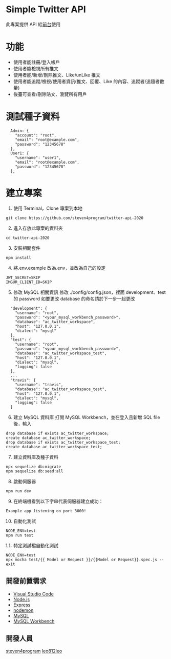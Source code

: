 # Simple Twitter API

此專案提供 API 給[前台](https://github.com/learnpytest/Front_End_Vue_Simple_Twitter)使用

# 功能

- 使用者能註冊/登入帳戶
- 使用者能檢視所有推文
- 使用者能/新增/刪除推文、Like/unLike 推文
- 使用者能追蹤/檢視/使用者資訊(推文、回覆、Like 的內容、追蹤者/追隨者數量)
- 後臺可查看/刪除貼文、瀏覽所有用戶

# 測試種子資料

```
  Admin: {
    "account": "root",
    "email": "root@example.com",
    "password": "12345678"
  },
  User1: {
    "username": "user1",
    "email": "root@example.com",
    "password": "12345678"
  },
```

# 建立專案

1. 使用 Terminal，Clone 專案到本地

```
git clone https://github.com/steven4program/twitter-api-2020
```

2. 進入存放此專案的資料夾

```
cd twitter-api-2020
```

3. 安裝相關套件

```
npm install
```

4. 將.env.example 改為.env，並改為自己的設定

```
JWT_SECRET=SKIP
IMGUR_CLIENT_ID=SKIP
```

5. 修改 MySQL 相關資訊
   修改 ./config/config.json，裡面 development、test 的 password
   如要更改 database 的命名請於下一步一起更改

```
  "development": {
    "username": "root",
    "password": "<your_mysql_workbench_password>",
    "database": "ac_twitter_workspace",
    "host": "127.0.0.1",
    "dialect": "mysql"
  },
  "test": {
    "username": "root",
    "password": "<your_mysql_workbench_password>",
    "database": "ac_twitter_workspace_test",
    "host": "127.0.0.1",
    "dialect": "mysql",
    "logging": false
  },
  ...
  "travis": {
    "username": "travis",
    "database": "ac_twitter_workspace_test",
    "host": "127.0.0.1",
    "dialect": "mysql",
    "logging": false
  }
```

6. 建立 MySQL 資料庫
   打開 MySQL Workbench，並在登入且新增 SQL file 後，輸入

```
drop database if exists ac_twitter_workspace;
create database ac_twitter_workspace;
drop database if exists ac_twitter_workspace_test;
create database ac_twitter_workspace_test;
```

7. 建立資料庫及種子資料

```
npx sequelize db:migrate
npm sequelize db:seed:all
```

8. 啟動伺服器

```
npm run dev
```

9. 在終端機看到以下字串代表伺服器建立成功：

```
Example app listening on port 3000!
```

10. 自動化測試

```
NODE_ENV=test
npm run test
```

11. 特定測試檔自動化測試

```
NODE_ENV=test
npx mocha test/{{ Model or Request }}/{{Model or Request}}.spec.js --exit
```

## 開發前置需求

- [Visual Studio Code](https://code.visualstudio.com/)
- [Node.js](https://nodejs.org/en/)
- [Express](https://www.npmjs.com/package/express)
- [nodemon](https://www.npmjs.com/package/nodemon)
- [MySQL](https://www.mysql.com/)
- [MySQL Workbench](https://dev.mysql.com/downloads/mysql/)

## 開發人員

[steven4program](https://github.com/steven4program)
[leo812leo](https://github.com/leo812leo)
